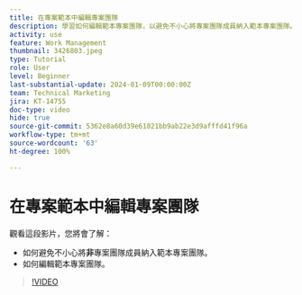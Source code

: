 ```yaml
---
title: 在專案範本中編輯專案團隊
description: 學習如何編輯範本專案團隊，以避免不小心將專案團隊成員納入範本專案團隊。
activity: use
feature: Work Management
thumbnail: 3426803.jpeg
type: Tutorial
role: User
level: Beginner
last-substantial-update: 2024-01-09T00:00:00Z
team: Technical Marketing
jira: KT-14755
doc-type: video
hide: true
source-git-commit: 5362e8a60d39e61021bb9ab22e3d9afffd41f96a
workflow-type: tm+mt
source-wordcount: '63'
ht-degree: 100%

---
```


# 在專案範本中編輯專案團隊

觀看這段影片，您將會了解：

* 如何避免不小心將&#x200B;**非**&#x200B;專案團隊成員納入範本專案團隊。
* 如何編輯範本專案團隊。

>[!VIDEO](https://video.tv.adobe.com/v/3426803/?quality=12&learn=on)
